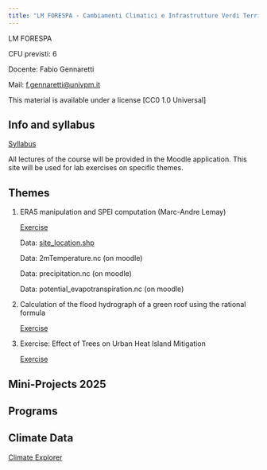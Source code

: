 ```yaml
---
title: "LM FORESPA - Cambiamenti Climatici e Infrastrutture Verdi Territoriali e Urbane"
---
```

LM FORESPA

CFU previsti: 6

Docente: Fabio Gennaretti

Mail: f.gennaretti@univpm.it

This material is available under a license [CC0 1.0 Universal]

## Info and syllabus

[Syllabus](pdf/Syllabus_Clima_Infrastrutture_Verdi_2.pdf)

All lectures of the course will be provided in the Moodle application.
This site will be used for lab exercises on specific themes.
      
## Themes

<!-- 
1. Exemple theme

      [Exercise](R-code/test.html)
      
      Data: [Pivot.SC.crn.csv](data/test.csv)
-->

1. ERA5 manipulation and SPEI computation (Marc-Andre Lemay)

      [Exercise](R-code/ERA5/rmarkdown_climat_fabio.html)
      
      Data: [site_location.shp](data/sites/sites.zip)
      
      Data: 2mTemperature.nc (on moodle)
      
      Data: precipitation.nc (on moodle)
      
      Data: potential_evapotranspiration.nc (on moodle)
      
4. Calculation of the flood hydrograph of a green roof using the rational formula

      [Exercise](R-code/idrogramma_esercizio.html)
      
5. Exercise: Effect of Trees on Urban Heat Island Mitigation

      [Exercise](R-code/isola_calore_urbana_mod.html)

## Mini-Projects 2025


## Programs


## Climate Data

[Climate Explorer](https://climexp.knmi.nl/start.cgi)





